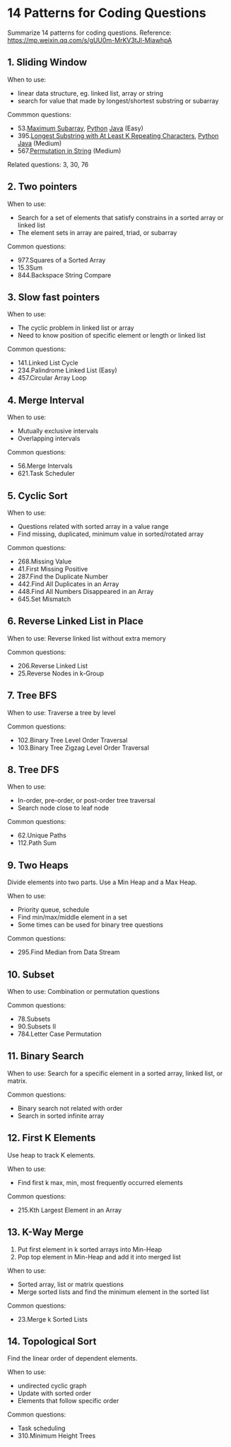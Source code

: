 # 14 Patterns for Coding Questions

Summarize 14 patterns for coding questions.
Reference: https://mp.weixin.qq.com/s/gUU0m-MrKV3tJl-MiawhpA

## 1. Sliding Window

When to use:
* linear data structure, eg. linked list, array or string
* search for value that made by longest/shortest substring or subarray

Commmon questions:
* 53.[Maximum Subarray](https://leetcode.com/problems/maximum-subarray/), [Python](../../Algorithm/Python/75/0053_Maximum_Subarray.py) [Java](../../Algorithm/Java/100/0053_Maximum_Subarray.java) (Easy)
* 395.[Longest Substring with At Least K Repeating Characters](https://leetcode.com/problems/longest-substring-with-at-least-k-repeating-characters/), [Python](../../Algorithm/Python/400/0395_Longest_Substring_with_At_Least_K_Repeating_Characters.py) [Java](../../Algorithm/Java/400/0395_Longest_Substring_with_At_Least_K_Repeating_Characters.java) (Medium)
* 567.[Permutation in String](https://leetcode.com/problems/permutation-in-string/) (Medium)

Related questions: 3, 30, 76

## 2. Two pointers

When to use:
* Search for a set of elements that satisfy constrains in a sorted array or linked list
* The element sets in array are paired, triad, or subarray

Common questions:
* 977.Squares of a Sorted Array
* 15.3Sum
* 844.Backspace String Compare

## 3. Slow fast pointers

When to use:
* The cyclic problem in linked list or array
* Need to know position of specific element or length or linked list

Common questions:
* 141.Linked List Cycle
* 234.Palindrome Linked List (Easy)
* 457.Circular Array Loop


## 4. Merge Interval

When to use:
* Mutually exclusive intervals
* Overlapping intervals

Common questions:
* 56.Merge Intervals
* 621.Task Scheduler

## 5. Cyclic Sort

When to use:
* Questions related with sorted array in a value range
* Find missing, duplicated, minimum value in sorted/rotated array

Common questions:
* 268.Missing Value
* 41.First Missing Positive
* 287.Find the Duplicate Number
* 442.Find All Duplicates in an Array
* 448.Find All Numbers Disappeared in an Array 
* 645.Set Mismatch 


## 6. Reverse Linked List in Place

When to use:
Reverse linked list without extra memory

Common questions:
* 206.Reverse Linked List
* 25.Reverse Nodes in k-Group


## 7. Tree BFS

When to use:
Traverse a tree by level

Common questions:
* 102.Binary Tree Level Order Traversal  
* 103.Binary Tree Zigzag Level Order Traversal


## 8. Tree DFS

When to use:
* In-order, pre-order, or post-order tree traversal
* Search node close to leaf node

Common questions:
* 62.Unique Paths
* 112.Path Sum  

## 9. Two Heaps

Divide elements into two parts. Use a Min Heap and a Max Heap.


When to use:
* Priority queue, schedule
* Find min/max/middle element in a set
* Some times can be used for binary tree questions


Common questions:
* 295.Find Median from Data Stream



## 10. Subset

When to use:
Combination or permutation questions

Common questions:
* 78.Subsets
* 90.Subsets II
* 784.Letter Case Permutation


## 11. Binary Search

When to use:
Search for a specific element in a sorted array, linked list, or matrix.


Common questions:
* Binary search not related with order
* Search in sorted infinite array

## 12. First K Elements

Use heap to track K elements.

When to use:
* Find first k max, min, most frequently occurred elements


Common questions:
* 215.Kth Largest Element in an Array  

## 13. K-Way Merge

1. Put first element in k sorted arrays into Min-Heap
2. Pop top element in Min-Heap and add it into merged list

When to use:
* Sorted array, list or matrix questions
* Merge sorted lists and find the minimum element in the sorted list


Common questions:
* 23.Merge k Sorted Lists

## 14. Topological Sort

Find the linear order of dependent elements.

When to use:
* undirected cyclic graph
* Update with sorted order
* Elements that follow specific order

Common questions:
* Task scheduling
* 310.Minimum Height Trees


